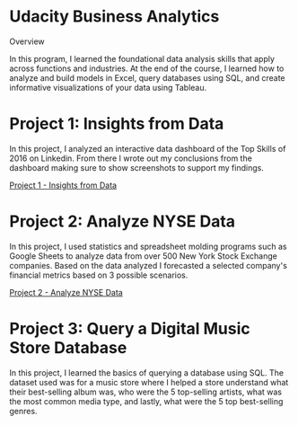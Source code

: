 # Udacity Business Analytics

Overview

In this program, I learned the foundational data analysis skills that apply across functions and industries. At the end of the course,  I learned how to analyze and build models in Excel, query databases using SQL, and create informative visualizations of your data using Tableau. 

# Project 1: Insights from Data

In this project, I analyzed an interactive data dashboard of the Top Skills of 2016 on Linkedin. From there I wrote out my conclusions from the dashboard making sure to show screenshots to support my findings. 

[Project 1 - Insights from Data](https://github.com/KSterl090/Udacity-Business-Analytics/tree/main/Project%201%20-%20Insights%20from%20Data)

# Project 2: Analyze NYSE Data

In this project, I used statistics and spreadsheet molding programs such as Google Sheets to analyze data from over 500 New York Stock Exchange companies. Based on the data analyzed I forecasted a selected company's financial metrics based on 3 possible scenarios.

[Project 2 - Analyze NYSE Data](https://github.com/KSterl090/Udacity-Business-Analytics/tree/main/Project%202:%20Analyze%20NYSE%20Data)

# Project 3: Query a Digital Music Store Database

In this project, I learned the basics of querying a database using SQL. The dataset used was for a music store where I helped a store understand what their best-selling album was, who were the 5 top-selling artists, what was the most common media type, and lastly, what were the 5 top best-selling genres. 




